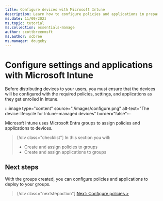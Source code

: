 ```yaml
---
title: Configure devices with Microsoft Intune
description: Learn how to configure policies and applications in preparation for device deployment.
ms.date: 11/09/2023
ms.topic: tutorial
ms.collection: essentials-manage
author: scottbreenmsft
ms.author: scbree
ms.manager: dougeby
---
```


# Configure settings and applications with Microsoft Intune

Before distributing devices to your users, you must ensure that the devices will be configured with the required policies, settings, and applications as they get enrolled in Intune.

:::image type="content" source="./images/configure.png" alt-text="The device lifecycle for Intune-managed devices" border="false":::

Microsoft Intune uses Microsoft Entra groups to assign policies and applications to devices.

> [!div class="checklist"]
>In this section you will:
>
> - Create and assign policies to groups
> - Create and assign applications to groups

## Next steps

With the groups created, you can configure policies and applications to deploy to your groups.

> [!div class="nextstepaction"]
> [Next: Configure policies >](configure-device-settings.md)
